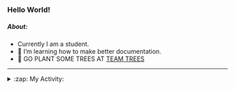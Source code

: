 ### Hello World!

##### About:
- Currently I am a student.
- 🌱 I’m learning how to make better documentation.
- 🌱 GO PLANT SOME TREES AT [TEAM TREES](https://teamtrees.org/)

---
<details>
  <summary>:zap: My Activity:</summary>
  
<!--START_SECTION:waka-->
![Code Time](http://img.shields.io/badge/Code%20Time-1%2C115%20hrs%2047%20mins-blue)

**I'm a Night 🦉** 

```text
🌞 Morning                1480 commits        ██░░░░░░░░░░░░░░░░░░░░░░░   09.46 % 
🌆 Daytime                5391 commits        █████████░░░░░░░░░░░░░░░░   34.48 % 
🌃 Evening                4469 commits        ███████░░░░░░░░░░░░░░░░░░   28.58 % 
🌙 Night                  4297 commits        ███████░░░░░░░░░░░░░░░░░░   27.48 % 
```
📅 **I'm Most Productive on Wednesday** 

```text
Monday                   2314 commits        ████░░░░░░░░░░░░░░░░░░░░░   14.80 % 
Tuesday                  1946 commits        ███░░░░░░░░░░░░░░░░░░░░░░   12.44 % 
Wednesday                3732 commits        ██████░░░░░░░░░░░░░░░░░░░   23.87 % 
Thursday                 2022 commits        ███░░░░░░░░░░░░░░░░░░░░░░   12.93 % 
Friday                   1534 commits        ██░░░░░░░░░░░░░░░░░░░░░░░   09.81 % 
Saturday                 1406 commits        ██░░░░░░░░░░░░░░░░░░░░░░░   08.99 % 
Sunday                   2683 commits        ████░░░░░░░░░░░░░░░░░░░░░   17.16 % 
```


📊 **This Week I Spent My Time On** 

```text
🔥 Editors: 
VS Code                  4 hrs 24 mins       █████████████████████████   100.00 % 

🐱‍💻 Projects: 
praise                   3 hrs 58 mins       ███████████████████████░░   90.10 % 
recurring-call-reminder  24 mins             ██░░░░░░░░░░░░░░░░░░░░░░░   09.14 % 
CSF22                    2 mins              ░░░░░░░░░░░░░░░░░░░░░░░░░   00.76 % 
```


 Last Updated on 06/05/2023 01:33:48 UTC
<!--END_SECTION:waka-->
</details>
